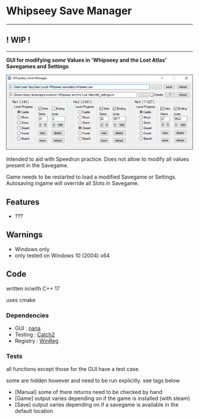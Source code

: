 # Whipseey Save Manager

-------------------------
**! WIP !**
-------------------------
-------------------------

**GUI for modifying *some* Values in 'Whipseey and the Lost Atlas' Savegames and Settings**

![Picture](WhipseeySaveManager.png)

Intended to aid with Speedrun practice. Does not allow to modify all values present in the Savegame.

Game needs to be restarted to load a modified Savegame or Settings. Autosaving ingame will override all Slots in Savegame.

## Features

- ???

## Warnings

- Windows only
- only tested on Windows 10 (2004) x64

## Code

written in/with C++ 17

uses cmake

### Dependencies

- GUI : [nana](https://github.com/cnjinhao/nana)
- Testing : [Catch2](https://github.com/catchorg/Catch2)
- Registry : [WinReg](https://github.com/GiovanniDicanio/WinReg)

### Tests

all functions except those for the GUI have a test case.

some are hidden however and need to be run explicitly. see tags below

- [Manual] some of there returns need to be checked by hand
- [Game] output varies depending on if the game is installed (with steam)
- [Save] output varies depending on if a savegame is available in the default location
